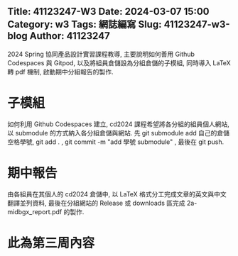 Title: 41123247-W3
Date: 2024-03-07 15:00
Category: w3
Tags: 網誌編寫
Slug: 41123247-w3-blog
Author: 41123247
---

2024 Spring 協同產品設計實習課程教導, 主要說明如何善用 Github Codespaces 與 Gitpod, 以及將組員倉儲設為分組倉儲的子模組, 同時導入 LaTeX 轉 pdf 機制, 啟動期中分組報告的製作.

<!-- PELICAN_END_SUMMARY -->

# 子模組
如何利用 Github Codespaces 建立, cd2024 課程希望將各分組的組員個人網站, 以 submodule 的方式納入各分組倉儲與網站. 先 git submodule add 自己的倉儲空格學號, git add . , git commit -m "add 學號 submodule" , 最後在 git push.
# 期中報告
由各組員在其個人的 cd2024 倉儲中, 以 LaTeX 格式分工完成文章的英文與中文翻譯並列資料, 最後在分組網站的 Release 或 downloads 區完成 2a-midbgx_report.pdf 的製作.
# 此為第三周內容